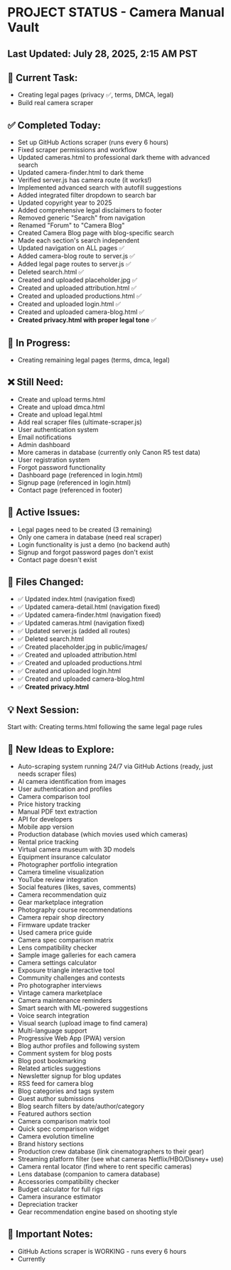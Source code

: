 # PROJECT STATUS - Camera Manual Vault

## Last Updated: July 28, 2025, 2:15 AM PST

## 🎯 Current Task:
- Creating legal pages (privacy ✅, terms, DMCA, legal)
- Build real camera scraper

## ✅ Completed Today:
- Set up GitHub Actions scraper (runs every 6 hours)
- Fixed scraper permissions and workflow
- Updated cameras.html to professional dark theme with advanced search
- Updated camera-finder.html to dark theme
- Verified server.js has camera route (it works!)
- Implemented advanced search with autofill suggestions
- Added integrated filter dropdown to search bar
- Updated copyright year to 2025
- Added comprehensive legal disclaimers to footer
- Removed generic "Search" from navigation
- Renamed "Forum" to "Camera Blog"
- Created Camera Blog page with blog-specific search
- Made each section's search independent
- Updated navigation on ALL pages ✅
- Added camera-blog route to server.js ✅
- Added legal page routes to server.js ✅
- Deleted search.html ✅
- Created and uploaded placeholder.jpg ✅
- Created and uploaded attribution.html ✅
- Created and uploaded productions.html ✅
- Created and uploaded login.html ✅
- Created and uploaded camera-blog.html ✅
- **Created privacy.html with proper legal tone** ✅

## 🔄 In Progress:
- Creating remaining legal pages (terms, dmca, legal)

## ❌ Still Need:
- Create and upload terms.html
- Create and upload dmca.html
- Create and upload legal.html
- Add real scraper files (ultimate-scraper.js)
- User authentication system
- Email notifications
- Admin dashboard
- More cameras in database (currently only Canon R5 test data)
- User registration system
- Forgot password functionality
- Dashboard page (referenced in login.html)
- Signup page (referenced in login.html)
- Contact page (referenced in footer)

## 🐛 Active Issues:
- Legal pages need to be created (3 remaining)
- Only one camera in database (need real scraper)
- Login functionality is just a demo (no backend auth)
- Signup and forgot password pages don't exist
- Contact page doesn't exist

## 📁 Files Changed:
- ✅ Updated index.html (navigation fixed)
- ✅ Updated camera-detail.html (navigation fixed)
- ✅ Updated camera-finder.html (navigation fixed)
- ✅ Updated cameras.html (navigation fixed)
- ✅ Updated server.js (added all routes)
- ✅ Deleted search.html
- ✅ Created placeholder.jpg in public/images/
- ✅ Created and uploaded attribution.html
- ✅ Created and uploaded productions.html
- ✅ Created and uploaded login.html
- ✅ Created and uploaded camera-blog.html
- ✅ **Created privacy.html**

## 💡 Next Session:
Start with: Creating terms.html following the same legal page rules

## 🚀 New Ideas to Explore:
- Auto-scraping system running 24/7 via GitHub Actions (ready, just needs scraper files)
- AI camera identification from images
- User authentication and profiles
- Camera comparison tool
- Price history tracking
- Manual PDF text extraction
- API for developers
- Mobile app version
- Production database (which movies used which cameras)
- Rental price tracking
- Virtual camera museum with 3D models
- Equipment insurance calculator
- Photographer portfolio integration
- Camera timeline visualization
- YouTube review integration
- Social features (likes, saves, comments)
- Camera recommendation quiz
- Gear marketplace integration
- Photography course recommendations
- Camera repair shop directory
- Firmware update tracker
- Used camera price guide
- Camera spec comparison matrix
- Lens compatibility checker
- Sample image galleries for each camera
- Camera settings calculator
- Exposure triangle interactive tool
- Community challenges and contests
- Pro photographer interviews
- Vintage camera marketplace
- Camera maintenance reminders
- Smart search with ML-powered suggestions
- Voice search integration
- Visual search (upload image to find camera)
- Multi-language support
- Progressive Web App (PWA) version
- Blog author profiles and following system
- Comment system for blog posts
- Blog post bookmarking
- Related articles suggestions
- Newsletter signup for blog updates
- RSS feed for camera blog
- Blog categories and tags system
- Guest author submissions
- Blog search filters by date/author/category
- Featured authors section
- Camera comparison matrix tool
- Quick spec comparison widget
- Camera evolution timeline
- Brand history sections
- Production crew database (link cinematographers to their gear)
- Streaming platform filter (see what cameras Netflix/HBO/Disney+ use)
- Camera rental locator (find where to rent specific cameras)
- Lens database (companion to camera database)
- Accessories compatibility checker
- Budget calculator for full rigs
- Camera insurance estimator
- Depreciation tracker
- Gear recommendation engine based on shooting style

## 📝 Important Notes:
- GitHub Actions scraper is WORKING - runs every 6 hours
- Currently
